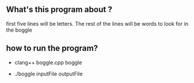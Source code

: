 ## What's this program about ?
first five lines will be letters. The rest of the lines will be words to look for in the boggle

## how to run the program?
- clang++ boggle.cpp boggle

- ./boggle inputFile outputFile
